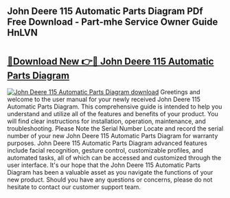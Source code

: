## John Deere 115 Automatic Parts Diagram PDf Free Download - Part-mhe Service Owner Guide HnLVN

# <h2><a href="http://dfq432j.blite.top/?on=John+Deere+115+Automatic+Parts+Diagram">🔗Download New 👉🔴 John Deere 115 Automatic Parts Diagram</a></h2>

[![John Deere 115 Automatic Parts Diagram download](https://i.imgur.com/lujVjoI.png)](http://dfq432j.blite.top/?on=John+Deere+115+Automatic+Parts+Diagram)
Greetings and welcome to the user manual for your newly received John Deere 115 Automatic Parts Diagram. This comprehensive guide is intended to help you understand and utilize all of the features and benefits of your product. You will find clear instructions for installation, operation, maintenance, and troubleshooting. Please Note the Serial Number Locate and record the serial number of your new John Deere 115 Automatic Parts Diagram for warranty purposes. John Deere 115 Automatic Parts Diagram advanced features include facial recognition, gesture control, customizable profiles, and automated tasks, all of which can be accessed and customized through the user interface. It's our hope that the John Deere 115 Automatic Parts Diagram has been a valuable asset as you navigate the functions of your new product. Should you have any questions or concerns, please do not hesitate to contact our customer support team.
